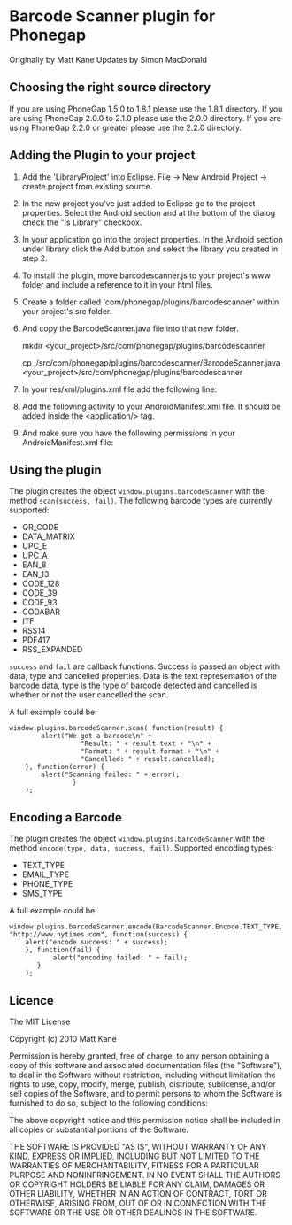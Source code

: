 # Barcode Scanner plugin for Phonegap

Originally by Matt Kane
Updates by Simon MacDonald

## Choosing the right source directory

If you are using PhoneGap 1.5.0 to 1.8.1 please use the 1.8.1 directory. 
If you are using PhoneGap 2.0.0 to 2.1.0 please use the 2.0.0 directory.
If you are using PhoneGap 2.2.0 or greater please use the 2.2.0 directory.


## Adding the Plugin to your project

1. Add the 'LibraryProject' into Eclipse. File -> New Android Project -> create project from existing source.
2. In the new project you've just added to Eclipse go to the project properties. Select the Android section and at the bottom of the dialog check the "Is Library" checkbox.
3. In your application go into the project properties. In the Android section under library click the Add button and select the library you created in step 2.
4. To install the plugin, move barcodescanner.js to your project's www folder and include a reference to it in your html files.
5. Create a folder called 'com/phonegap/plugins/barcodescanner' within your project's src folder.
6. And copy the BarcodeScanner.java file into that new folder.

    mkdir <your_project>/src/com/phonegap/plugins/barcodescanner

    cp ./src/com/phonegap/plugins/barcodescanner/BarcodeScanner.java <your_project>/src/com/phonegap/plugins/barcodescanner

7. In your res/xml/plugins.xml file add the following line:

    <plugin name="BarcodeScanner" value="com.phonegap.plugins.barcodescanner.BarcodeScanner"/>

8. Add the following activity to your AndroidManifest.xml file. It should be added inside the &lt;application/&gt; tag.

    <!-- ZXing activities -->
    <activity android:name="com.google.zxing.client.android.CaptureActivity"
              android:screenOrientation="landscape"
              android:clearTaskOnLaunch="true"
              android:configChanges="orientation|keyboardHidden"
              android:theme="@android:style/Theme.NoTitleBar.Fullscreen"
              android:windowSoftInputMode="stateAlwaysHidden"
              android:exported="false">
      <intent-filter>
        <action android:name="com.phonegap.plugins.barcodescanner.SCAN"/>
        <category android:name="android.intent.category.DEFAULT"/>
      </intent-filter>
    </activity>
    <activity android:name="com.google.zxing.client.android.encode.EncodeActivity" android:label="@string/share_name">
      <intent-filter>
        <action android:name="com.phonegap.plugins.barcodescanner.ENCODE"/>
        <category android:name="android.intent.category.DEFAULT"/>
      </intent-filter>
    </activity>
    
9. And make sure you have the following permissions in your AndroidManifest.xml file:

    <uses-permission android:name="android.permission.CAMERA" />
    <uses-permission android:name="android.permission.FLASHLIGHT" />

## Using the plugin

The plugin creates the object `window.plugins.barcodeScanner` with the method `scan(success, fail)`. 
The following barcode types are currently supported:

* QR_CODE
* DATA_MATRIX
* UPC_E
* UPC_A
* EAN_8
* EAN_13
* CODE_128
* CODE_39
* CODE_93
* CODABAR
* ITF
* RSS14
* PDF417
* RSS_EXPANDED

`success` and `fail` are callback functions. Success is passed an object with data, type and cancelled properties. Data is the text representation of the barcode data, type is the type of barcode detected and cancelled is whether or not the user cancelled the scan.

A full example could be:

    window.plugins.barcodeScanner.scan( function(result) {
            alert("We got a barcode\n" +
                      "Result: " + result.text + "\n" +
                      "Format: " + result.format + "\n" +
                      "Cancelled: " + result.cancelled);
        }, function(error) {
		    alert("Scanning failed: " + error);
                    }
        );

## Encoding a Barcode

The plugin creates the object `window.plugins.barcodeScanner` with the method `encode(type, data, success, fail)`. 
Supported encoding types:

* TEXT_TYPE
* EMAIL_TYPE
* PHONE_TYPE
* SMS_TYPE

A full example could be:

    window.plugins.barcodeScanner.encode(BarcodeScanner.Encode.TEXT_TYPE, "http://www.nytimes.com", function(success) {
        alert("encode success: " + success);
        }, function(fail) {
               alert("encoding failed: " + fail);
           }
        );
	
## Licence

The MIT License

Copyright (c) 2010 Matt Kane

Permission is hereby granted, free of charge, to any person obtaining a copy
of this software and associated documentation files (the "Software"), to deal
in the Software without restriction, including without limitation the rights
to use, copy, modify, merge, publish, distribute, sublicense, and/or sell
copies of the Software, and to permit persons to whom the Software is
furnished to do so, subject to the following conditions:

The above copyright notice and this permission notice shall be included in
all copies or substantial portions of the Software.

THE SOFTWARE IS PROVIDED "AS IS", WITHOUT WARRANTY OF ANY KIND, EXPRESS OR
IMPLIED, INCLUDING BUT NOT LIMITED TO THE WARRANTIES OF MERCHANTABILITY,
FITNESS FOR A PARTICULAR PURPOSE AND NONINFRINGEMENT. IN NO EVENT SHALL THE
AUTHORS OR COPYRIGHT HOLDERS BE LIABLE FOR ANY CLAIM, DAMAGES OR OTHER
LIABILITY, WHETHER IN AN ACTION OF CONTRACT, TORT OR OTHERWISE, ARISING FROM,
OUT OF OR IN CONNECTION WITH THE SOFTWARE OR THE USE OR OTHER DEALINGS IN
THE SOFTWARE.
